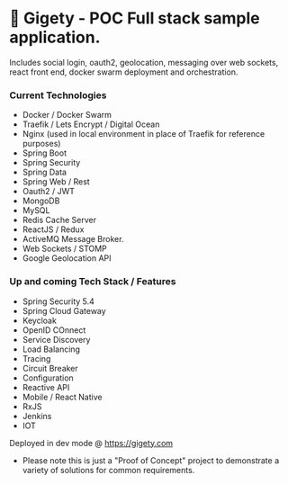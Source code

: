 
# 🐸 Gigety - POC Full stack sample application.

Includes social login, oauth2, geolocation, messaging over web sockets, react front end, docker swarm deployment and orchestration.  

### Current Technologies 
* Docker / Docker Swarm
* Traefik / Lets Encrypt / Digital Ocean
* Nginx (used in local environment in place of Traefik for reference purposes)
* Spring Boot
* Spring Security
* Spring Data
* Spring Web / Rest
* Oauth2 / JWT
* MongoDB
* MySQL
* Redis Cache Server
* ReactJS / Redux
* ActiveMQ Message Broker. 
* Web Sockets / STOMP
* Google Geolocation API

### Up and coming Tech Stack / Features 
* Spring Security 5.4
* Spring Cloud Gateway
* Keycloak
* OpenID COnnect
* Service Discovery
* Load Balancing
* Tracing 
* Circuit Breaker
* Configuration
* Reactive API 
* Mobile / React Native
* RxJS
* Jenkins
* IOT

Deployed in dev mode @ https://gigety.com 
* Please note this is just a "Proof of Concept" project to demonstrate a variety of solutions for common requirements.  



